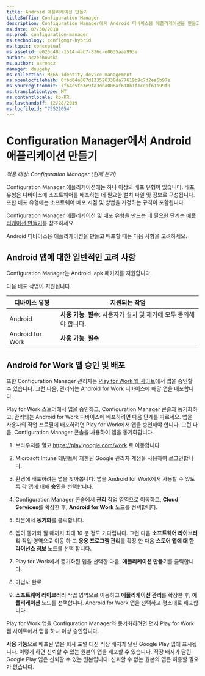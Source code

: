 ```yaml
---
title: Android 애플리케이션 만들기
titleSuffix: Configuration Manager
description: Configuration Manager에서 Android 디바이스용 애플리케이션을 만들고 배포하는 방법입니다.
ms.date: 07/30/2018
ms.prod: configuration-manager
ms.technology: configmgr-hybrid
ms.topic: conceptual
ms.assetid: e025c48c-1514-4ab7-836c-e0635aaa993a
author: aczechowski
ms.author: aaroncz
manager: dougeby
ms.collection: M365-identity-device-management
ms.openlocfilehash: 0fbd64a887d133526338da77619b9c7d2ea6b97e
ms.sourcegitcommit: 7f64c5fb3e9fa3dba006af618b1f1ceaf61a99f0
ms.translationtype: MT
ms.contentlocale: ko-KR
ms.lasthandoff: 12/28/2019
ms.locfileid: "75521054"
---
```

# <a name="create-android-applications-in-configuration-manager"></a>Configuration Manager에서 Android 애플리케이션 만들기

*적용 대상: Configuration Manager (현재 분기)*

Configuration Manager 애플리케이션에는 하나 이상의 배포 유형이 있습니다. 배포 유형은 디바이스에 소프트웨어를 배포하는 데 필요한 설치 파일 및 정보로 구성됩니다. 또한 배포 유형에는 소프트웨어 배포 시점 및 방법을 지정하는 규칙이 포함됩니다.  

Configuration Manager 애플리케이션 및 배포 유형을 만드는 데 필요한 단계는 [애플리케이션 만들기](/sccm/apps/deploy-use/create-applications#bkmk_create)를 참조하세요. 

Android 디바이스용 애플리케이션을 만들고 배포할 때는 다음 사항을 고려하세요.  



## <a name="general-considerations-for-android-apps"></a>Android 앱에 대한 일반적인 고려 사항

Configuration Manager는 Android .apk 패키지를 지원합니다. 

다음 배포 작업이 지원됩니다.

|디바이스 유형|지원되는 작업|
|-|-|
|Android|**사용 가능**, **필수**: 사용자가 설치 및 제거에 모두 동의해야 합니다.|
|Android for Work |**사용 가능**, **필수** |



## <a name="approve-and-deploy-android-for-work-apps"></a>Android for Work 앱 승인 및 배포

또한 Configuration Manager 관리자는 [Play for Work 웹 사이트](https://play.google.com/work)에서 앱을 승인할 수 있습니다. 그런 다음, 관리되는 Android for Work 디바이스에 해당 앱을 배포합니다.

Play for Work 스토어에서 앱을 승인하고, Configuration Manager 콘솔과 동기화하고, 관리되는 Android for Work 디바이스에 배포하려면 다음 단계를 따르세요. 앱을 사용자의 작업 프로필에 배포하려면 Play for Work에서 앱을 승인해야 합니다. 그런 다음, Configuration Manager 콘솔을 사용하여 앱을 동기화합니다.

1. 브라우저를 열고 https://play.google.com/work 로 이동합니다.  

2. Microsoft Intune 테넌트에 제한된 Google 관리자 계정을 사용하여 로그인합니다.  

3. 환경에 배포하려는 앱을 찾아봅니다. 앱을 Android for Work에서 사용할 수 있도록 각 앱에 대해 **승인**을 선택합니다.  

4. Configuration Manager 콘솔에서 **관리** 작업 영역으로 이동하고, **Cloud Services**를 확장한 후, **Android for Work** 노드를 선택합니다.  

5. 리본에서 **동기화**를 클릭합니다.  

6. 앱이 동기화 될 때까지 최대 10 분 정도 기다립니다. 그런 다음 **소프트웨어 라이브러리** 작업 영역으로 이동 하 고 **응용 프로그램 관리**를 확장 한 다음 **스토어 앱에 대 한 라이선스 정보** 노드를 선택 합니다.  

7. Play for Work에서 동기화된 앱을 선택한 다음, **애플리케이션 만들기**를 클릭합니다.  

8. 마법사 완료  

9. **소프트웨어 라이브러리** 작업 영역으로 이동하고 **애플리케이션 관리**를 확장한 후, **애플리케이션** 노드를 선택합니다. Android for Work 앱을 선택하고 평소대로 배포합니다.  

Play for Work 앱을 Configuration Manager와 동기화하려면 먼저 Play for Work 웹 사이트에서 앱을 하나 이상 승인합니다.

**사용 가능**으로 배포된 앱은 회사 포털 대신 직장 배지가 달린 Google Play 앱에 표시됩니다. 이렇게 하면 신뢰할 수 있는 원본의 앱을 배포할 수 있습니다. 직장 배지가 달린 Google Play 앱은 신뢰할 수 있는 원본입니다. 신뢰할 수 없는 원본의 앱은 허용할 필요가 없습니다.
